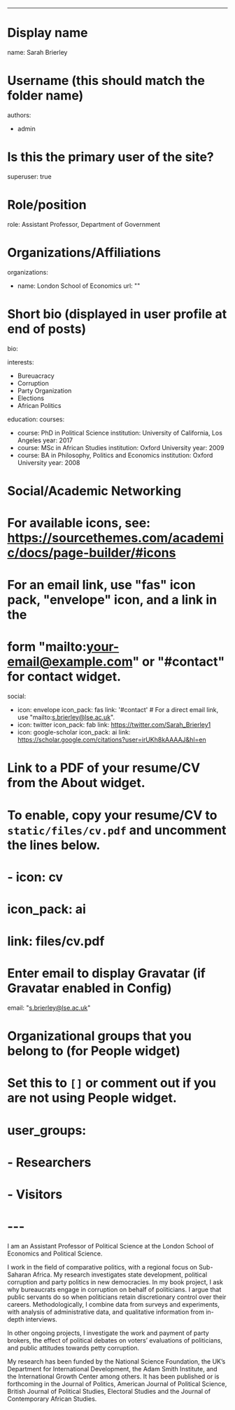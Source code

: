 ---
# Display name
name: Sarah Brierley

# Username (this should match the folder name)
authors:
- admin

# Is this the primary user of the site?
superuser: true

# Role/position
role: Assistant Professor, Department of Government

# Organizations/Affiliations
organizations:
- name: London School of Economics
  url: ""

# Short bio (displayed in user profile at end of posts)
bio: 

interests:
- Bureuacracy
- Corruption
- Party Organization
- Elections
- African Politics

education:
  courses:
  - course: PhD in Political Science
    institution: University of California, Los Angeles
    year: 2017
  - course: MSc in African Studies 
    institution: Oxford University
    year: 2009
  - course: BA in Philosophy, Politics and Economics 
    institution: Oxford University
    year: 2008

# Social/Academic Networking
# For available icons, see: https://sourcethemes.com/academic/docs/page-builder/#icons
#   For an email link, use "fas" icon pack, "envelope" icon, and a link in the
#   form "mailto:your-email@example.com" or "#contact" for contact widget.
social:
- icon: envelope
  icon_pack: fas
  link: '#contact'  # For a direct email link, use "mailto:s.brierley@lse.ac.uk".
- icon: twitter
  icon_pack: fab
  link: https://twitter.com/Sarah_Brierley1
- icon: google-scholar
  icon_pack: ai
  link: https://scholar.google.com/citations?user=irUKh8kAAAAJ&hl=en

# Link to a PDF of your resume/CV from the About widget.
# To enable, copy your resume/CV to `static/files/cv.pdf` and uncomment the lines below.
# - icon: cv
#   icon_pack: ai
#   link: files/cv.pdf

# Enter email to display Gravatar (if Gravatar enabled in Config)
email: "s.brierley@lse.ac.uk"

# Organizational groups that you belong to (for People widget)
#   Set this to `[]` or comment out if you are not using People widget.
# user_groups:
# - Researchers
# - Visitors
# ---

I am an Assistant Professor of Political Science at the London School of Economics and Political Science. 

I work in the field of comparative politics, with a regional focus on Sub-Saharan Africa.  My research investigates state development, political corruption and party politics in new democracies. In my book project, I ask why bureaucrats engage in corruption on behalf of politicians. I argue that public servants do so when politicians retain discretionary control over their careers. Methodologically, I combine data from surveys and experiments, with analysis of administrative data, and qualitative information from in-depth interviews. 

In other ongoing projects, I investigate the work and payment of party brokers, the effect of political debates on voters’ evaluations of politicians, and public attitudes towards petty corruption. 

My research has been funded by the National Science Foundation, the UK’s Department for International Development, the Adam Smith Institute, and the International Growth Center among others. It has been published or is forthcoming in the Journal of Politics, American Journal of Political Science, British Journal of Political Studies, Electoral Studies and the Journal of Contemporary African Studies. 
